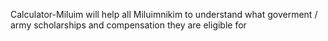 Calculator-Miluim will help all Miluimnikim to understand what goverment / army scholarships and compensation they are eligible for
